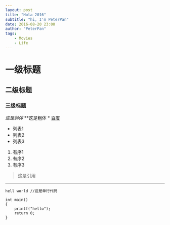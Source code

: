 ```yaml
---
layout: post
title: "Hola 2016"
subtitle: "hi, I'm PeterPan"
date: 2016-08-20 23:00
author: "PeterPan"
tags:
    - Movies
    - Life
---
```


# 一级标题
## 二级标题
### 三级标题
*这是斜体*
**这是粗体 *
[百度](http://www.baidu.com)
- 列表1
- 列表2
- 列表3
1. 有序1
2. 有序2
3. 有序3

> 这是引用

---

`hell world //这是单行代码`

	int main()
	{
		printf("hello");
		return 0;
	}
